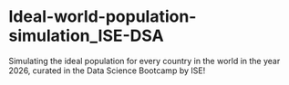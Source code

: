 # Ideal-world-population-simulation_ISE-DSA
Simulating the ideal population for every country in the world in the year 2026, curated in the Data Science Bootcamp by ISE!
